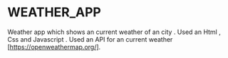 # WEATHER_APP
Weather app which shows an current weather of an city . Used an Html , Css and Javascript . Used an API for an current weather [https://openweathermap.org/].

